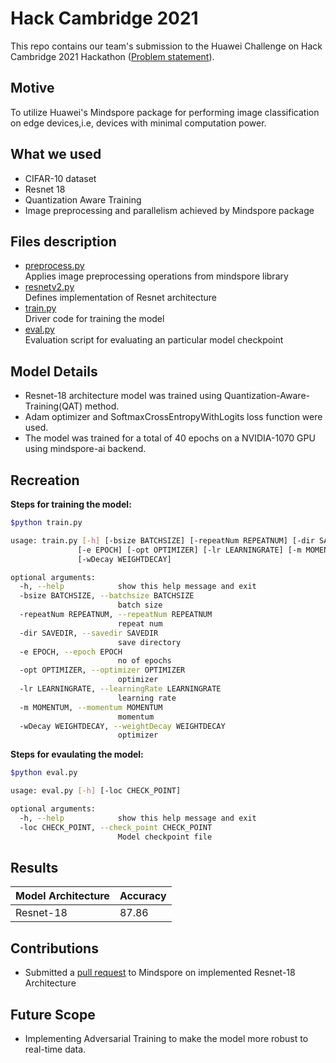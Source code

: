 # Hack Cambridge 2021

This repo contains our team's submission to the Huawei Challenge on Hack Cambridge 2021 Hackathon ([Problem statement](https://hackcambridge.com/dashboard/challenges)).

## Motive
To utilize Huawei's Mindspore package for performing image classification on edge devices,i.e, devices with minimal computation power.

## What we used
- CIFAR-10 dataset 
- Resnet 18
- Quantization Aware Training
- Image preprocessing and parallelism achieved by Mindspore package

## Files description
- [preprocess.py](preprocess.py) <br>
    Applies image preprocessing operations from mindspore library <br>
- [resnetv2.py](resnetv2.py) <br>
    Defines implementation of Resnet architecture <br>
- [train.py](train.py) <br>
    Driver code for training the model <br>
- [eval.py](eval.py) <br>
    Evaluation script for evaluating an particular model checkpoint <br>
    
## Model Details
- Resnet-18 architecture model was trained using Quantization-Aware-Training(QAT) method. 
- Adam optimizer and SoftmaxCrossEntropyWithLogits loss function were used. 
- The model was trained for a total of 40 epochs on a NVIDIA-1070 GPU using mindspore-ai backend. 

## Recreation
**Steps for training the model:**
```bash
$python train.py

usage: train.py [-h] [-bsize BATCHSIZE] [-repeatNum REPEATNUM] [-dir SAVEDIR]
               [-e EPOCH] [-opt OPTIMIZER] [-lr LEARNINGRATE] [-m MOMENTUM]
               [-wDecay WEIGHTDECAY]

optional arguments:
  -h, --help            show this help message and exit
  -bsize BATCHSIZE, --batchsize BATCHSIZE
                        batch size
  -repeatNum REPEATNUM, --repeatNum REPEATNUM
                        repeat num
  -dir SAVEDIR, --savedir SAVEDIR
                        save directory
  -e EPOCH, --epoch EPOCH
                        no of epochs
  -opt OPTIMIZER, --optimizer OPTIMIZER
                        optimizer
  -lr LEARNINGRATE, --learningRate LEARNINGRATE
                        learning rate
  -m MOMENTUM, --momentum MOMENTUM
                        momentum
  -wDecay WEIGHTDECAY, --weightDecay WEIGHTDECAY
                        optimizer

```

**Steps for evaulating the model:**
```bash
$python eval.py

usage: eval.py [-h] [-loc CHECK_POINT]

optional arguments:
  -h, --help            show this help message and exit
  -loc CHECK_POINT, --check_point CHECK_POINT
                        Model checkpoint file


```
    
## Results

| Model Architecture  | Accuracy |
| ------------- | ------------- |
| Resnet-18  | 87.86  |

## Contributions

- Submitted a [pull request](https://gitee.com/mindspore/mindspore/pulls/11587) to Mindspore on implemented Resnet-18 Architecture

## Future Scope

- Implementing Adversarial Training to make the model more robust to real-time data.

